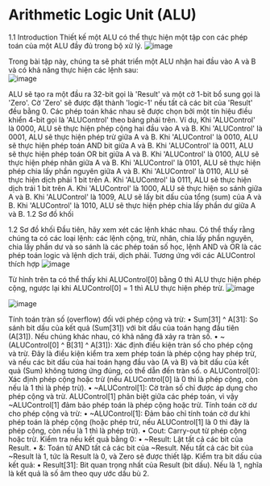 # Arithmetic Logic Unit (ALU)

1.1 Introduction
Thiết kế một ALU có thể thực hiện một tập con các phép toán của một ALU đầy đủ trong bộ xử lý.
![image](https://github.com/user-attachments/assets/fd2fe5a9-e9b1-4357-81ff-46580c90a949)

                                        
Trong bài tập này, chúng ta sẽ phát triển một ALU nhận hai đầu vào A và B và có khả năng thực hiện các lệnh sau:		
![image](https://github.com/user-attachments/assets/757458dd-7aa6-49b7-9141-3141e2b643e5)

ALU sẽ tạo ra một đầu ra 32-bit gọi là 'Result' và một cờ 1-bit bổ sung gọi là 'Zero'. Cờ 'Zero' sẽ được đặt thành 'logic-1' nếu tất cả các bit của 'Result' đều bằng 0. Các phép toán khác nhau sẽ được chọn bởi một tín hiệu điều khiển 4-bit gọi là 'ALUControl' theo bảng phái trên. 
Ví dụ,  Khi 'ALUControl' là 0000, ALU sẽ thực hiện phép cộng hai đầu vào A và B.
 Khi 'ALUControl' là 0001, ALU sẽ thực hiện phép trừ giữa A và B.
Khi 'ALUControl' là 0010, ALU sẽ thực hiện phép toán AND bit giữa A và B.
Khi 'ALUControl' là 0011, ALU sẽ thực hiện phép toán OR bit giữa A và B.
Khi 'ALUControl' là 0100, ALU sẽ thực hiện phép nhân giữa A và B.
Khi 'ALUControl' là 0101, ALU sẽ thực hiện phép chia lấy phần nguyên giữa A và B.
Khi 'ALUControl' là 0110, ALU sẽ thực hiện dịch phải 1 bit trên A.
Khi 'ALUControl' là 0111, ALU sẽ thực hiện dịch trái 1 bit trên A.
Khi 'ALUControl' là 1000, ALU sẽ thực hiện so sánh giữa A và B.	
Khi 'ALUControl' là 1009, ALU sẽ lấy bit dấu của tổng (sum) của A và B.
Khi 'ALUControl' là 1010, ALU sẽ thực hiện phép chia lấy phần dư giữa A và B.                                                     1.2 Sơ đồ khối
 
1.2 Sơ đồ khối
Đầu tiên, hãy xem xét các lệnh khác nhau. Có thể thấy rằng chúng ta có các loại lệnh: các lệnh cộng, trừ, nhân, chia lấy phần nguyên, chia lấy phần dư và so sánh là các phép toán số học, lệnh AND và OR là các phép toán logic và lệnh dịch trái, dịch phải. Tương ứng với các ALUControl thích hợp
![image](https://github.com/user-attachments/assets/8e0dd8f5-494d-485d-909e-2eaf50d99b55)

Từ hình trên ta có thể thấy khi ALUControl[0] bằng 0 thì ALU thực hiện phép cộng, ngược lại khi ALUControl[0] = 1 thì ALU thực hiện phép trừ.
![image](https://github.com/user-attachments/assets/359789c1-98e3-4d9c-bd28-7636b5170a96)


 ![image](https://github.com/user-attachments/assets/3c02b11e-8ab6-41c5-adcf-7abab94b69a5)

Tính toán tràn số (overflow) đối với phép cộng và trừ:
•	Sum[31] ^ A[31]: So sánh bit dấu của kết quả (Sum[31]) với bit dấu của toán hạng đầu tiên (A[31]). Nếu chúng khác nhau, có khả năng đã xảy ra tràn số.
•	~(ALUControl[0] ^ B[31] ^ A[31]): Xác định điều kiện tràn số cho phép cộng và trừ. Đây là điều kiện kiểm tra xem phép toán là phép cộng hay phép trừ, và nếu các bit dấu của hai toán hạng đầu vào (A và B) và bit dấu của kết quả (Sum) không tương ứng đúng, có thể dẫn đến tràn số.
o	ALUControl[0]: Xác định phép cộng hoặc trừ (nếu ALUControl[0] là 0 thì là phép cộng, còn nếu là 1 thì là phép trừ).
•	~ALUControl[1]: Cờ tràn số chỉ được áp dụng cho phép cộng và trừ. ALUControl[1] phân biệt giữa các phép toán, vì vậy ~ALUControl[1] đảm bảo phép toán là phép cộng hoặc trừ.
Tính toán cờ dư cho phép cộng và trừ:
•	~ALUControl[1]: Đảm bảo chỉ tính toán cờ dư khi phép toán là phép cộng (hoặc phép trừ, nếu ALUControl[1] là 0 thì đây là phép cộng, còn nếu là 1 thì là phép trừ).
•	Cout: Carry-out từ phép cộng hoặc trừ.
Kiểm tra nếu kết quả bằng 0:
•	~Result: Lật tất cả các bit của Result.
•	&: Toán tử AND tất cả các bit của ~Result. Nếu tất cả các bit của ~Result là 1, tức là Result là 0, và Zero sẽ được thiết lập.
Kiểm tra bit dấu của kết quả:
•	Result[31]: Bit quan trọng nhất của Result (bit dấu). Nếu là 1, nghĩa là kết quả là số âm theo quy ước dấu bù 2.
